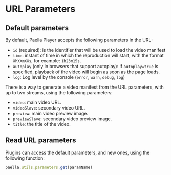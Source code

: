 ---
---

# URL Parameters

## Default parameters

By default, Paella Player accepts the following parameters in the URL:

- `id` (required): is the identifier that will be used to load the video manifest
- `time`: instant of time in which the reproduction will start, with the format `XhXXmXXs`, for example: `1h23m15s`.
- `autoplay` (only in browsers that support autoplay): If `autoplay=true` is specified, playback of the video will begin as soon as the page loads.
- `log`: Log level by the console (`error`, `warn`, `debug`, `log`)

There is a way to generate a video manifest from the URL parameters, with up to two streams, using the following parameters:

- `video`: main video URL.
- `videoSlave`: secondary video URL.
- `preview`: main video preview image.
- `previewSlave`: secondary video preview image.
- `title`: the title of the video.

## Read URL parameters

Plugins can access the default parameters, and new ones, using the following function:

```javascript
paella.utils.parameters.get(paramName)
```


